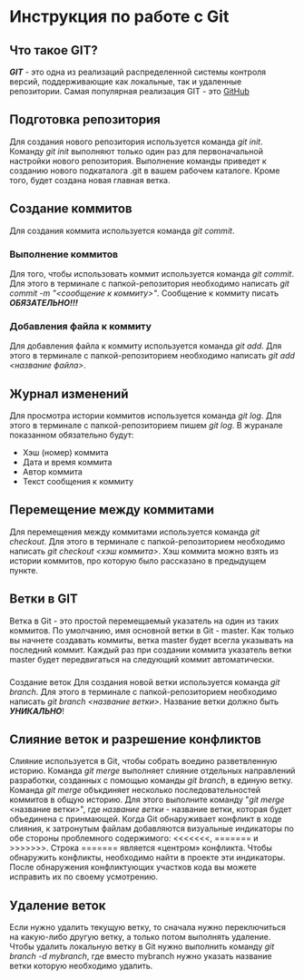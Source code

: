 # Инструкция по работе с Git

## Что такое GIT?
***GIT*** - это одна из реализаций распределенной системы контроля версий, поддерживающие как локальные, так и удаленные репозитории. Самая популярная реализация GIT - это [GitHub](https://github.com)
## Подготовка репозитория
Для создания нового репозитория используется команда *git init*. Команду *git init* выполняют только один раз для первоначальной настройки нового репозитория. Выполнение команды приведет к созданию нового подкаталога .git в вашем рабочем каталоге. Кроме того, будет создана новая главная ветка. 

## Создание коммитов
Для создания коммита используется команда *git commit*.

### Выполнение коммитов
Для того, чтобы использовать коммит используется команда *git commit*. Для этого в терминале с папкой-репозитория необходимо написать *git commit -m "<сообщение к коммиту>"*. Сообщение к коммиту писать ***ОБЯЗАТЕЛЬНО!!!***

### Добавления файла к коммиту
Для добавления файла к коммиту используется команда *git add*. Для этого в терминале с папкой-репозиторием необходимо написать *git add <название файла>*.

## Журнал изменений
Для просмотра истории коммитов используется команда *git log*. Для этого в терминале с папкой-репозиторием пишем *git log*. В журанале показанном обязательно будут:
* Хэш (номер) коммита
* Дата и время коммита
* Автор коммита
* Текст сообщения к коммиту

## Перемещение между коммитами
Для перемещения между коммитами используется команда *git checkout*. Для этого в терминале с папкой-репозиторием необходимо написать *git checkout <хэш коммита>*. Хэш коммита можно взять из истории коммитов, про которую было рассказано в предыдущем пункте.

## Ветки в  GIT
Ветка в Git - это простой перемещаемый указатель на один из таких коммитов. По умолчанию, имя основной ветки в Git - master. Как только вы начнете создавать коммиты, ветка master будет всегла указывать на последний коммит. Каждый раз при создании коммита указатель ветки  master будет передвигаться на следующий коммит автоматически.

###
Создание веток
Для создания новой ветки используется команда *git branch*. Для этого в терминале с папкой-репозиторием необходимо написать *git branch <название ветки>*. Название ветки должно быть  ***УНИКАЛЬНО***!

## Слияние веток и разрешение конфликтов
Слияние используется в Git, чтобы собрать воедино разветвленную историю. Команда *git merge* выполняет слияние отдельных направлений разработки, созданных с помощью команды *git branch*, в единую ветку.
Команда *git merge* объкдиняет несколько последовательностей коммитов в общую историю. Для этого выполните команду "*git merge* <название ветки>", где *название ветки* - название ветки, которая будет объединена с принмающей.
Когда Git обнаруживает конфликт в ходе слияния, к затронутым файлам добавляются визуальные индикаторы по обе стороны проблемного содержимого: <<<<<<<, ======= и >>>>>>>. Строка ======= является «центром» конфликта. Чтобы обнаружить конфликты, необходимо найти в проекте эти индикаторы. После обнаружения конфликтующих участков кода вы можете исправить их по своему усмотрению. 

## Удаление веток
Если нужно удалить текущую ветку, то сначала нужно переключиться на какую-либо другую ветку, а только потом выполнять удаление. Чтобы удалить локальную ветку в Git нужно выполнить команду *git branch -d mybranch*, где вместо mybranch нужно указать название ветки которую необходимо удалить.
